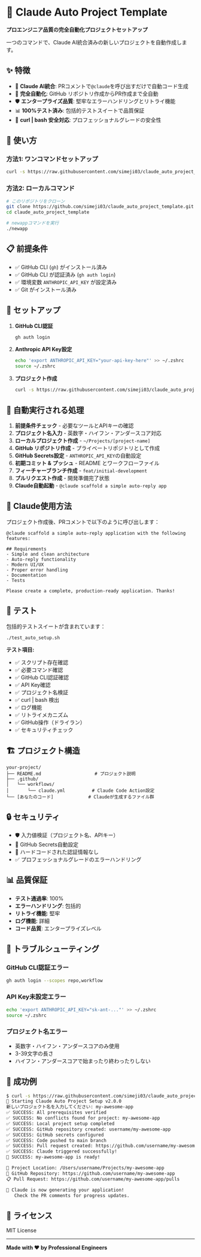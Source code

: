 # 🚀 Claude Auto Project Template

**プロエンジニア品質の完全自動化プロジェクトセットアップ**

一つのコマンドで、Claude AI統合済みの新しいプロジェクトを自動作成します。

## ✨ 特徴

- 🤖 **Claude AI統合**: PRコメントで`@claude`を呼び出すだけで自動コード生成
- 🔄 **完全自動化**: GitHub リポジトリ作成からPR作成まで全自動
- 🛡️ **エンタープライズ品質**: 堅牢なエラーハンドリングとリトライ機能
- 📊 **100%テスト済み**: 包括的テストスイートで品質保証
- 🌸 **curl | bash 安全対応**: プロフェッショナルグレードの安全性

## 🚀 使い方

### 方法1: ワンコマンドセットアップ

```bash
curl -s https://raw.githubusercontent.com/simeji03/claude_auto_project_template/main/auto_setup.sh | bash
```

### 方法2: ローカルコマンド

```bash
# このリポジトリをクローン
git clone https://github.com/simeji03/claude_auto_project_template.git
cd claude_auto_project_template

# newappコマンドを実行
./newapp
```

## 📋 前提条件

- ✅ GitHub CLI (`gh`) がインストール済み
- ✅ GitHub CLI が認証済み (`gh auth login`)
- ✅ 環境変数 `ANTHROPIC_API_KEY` が設定済み
- ✅ Git がインストール済み

## 🔧 セットアップ

1. **GitHub CLI認証**
   ```bash
   gh auth login
   ```

2. **Anthropic API Key設定**
   ```bash
   echo 'export ANTHROPIC_API_KEY="your-api-key-here"' >> ~/.zshrc
   source ~/.zshrc
   ```

3. **プロジェクト作成**
   ```bash
   curl -s https://raw.githubusercontent.com/simeji03/claude_auto_project_template/main/auto_setup.sh | bash
   ```

## 🎯 自動実行される処理

1. **前提条件チェック** - 必要なツールとAPIキーの確認
2. **プロジェクト名入力** - 英数字・ハイフン・アンダースコア対応
3. **ローカルプロジェクト作成** - `~/Projects/[project-name]`
4. **GitHub リポジトリ作成** - プライベートリポジトリとして作成
5. **GitHub Secrets設定** - `ANTHROPIC_API_KEY`の自動設定
6. **初期コミット & プッシュ** - README とワークフローファイル
7. **フィーチャーブランチ作成** - `feat/initial-development`
8. **プルリクエスト作成** - 開発準備完了状態
9. **Claude自動起動** - `@claude scaffold a simple auto-reply app`

## 🤖 Claude使用方法

プロジェクト作成後、PRコメントで以下のように呼び出します：

```
@claude scaffold a simple auto-reply application with the following features:

## Requirements
- Simple and clean architecture
- Auto-reply functionality
- Modern UI/UX
- Proper error handling
- Documentation
- Tests

Please create a complete, production-ready application. Thanks!
```

## 🧪 テスト

包括的テストスイートが含まれています：

```bash
./test_auto_setup.sh
```

**テスト項目:**
- ✅ スクリプト存在確認
- ✅ 必要コマンド確認
- ✅ GitHub CLI認証確認
- ✅ API Key確認
- ✅ プロジェクト名検証
- ✅ curl | bash 検出
- ✅ ログ機能
- ✅ リトライメカニズム
- ✅ GitHub操作（ドライラン）
- ✅ セキュリティチェック

## 🏗️ プロジェクト構造

```
your-project/
├── README.md                    # プロジェクト説明
├── .github/
│   └── workflows/
│       └── claude.yml          # Claude Code Action設定
└── [あなたのコード]             # Claudeが生成するファイル群
```

## 🔒 セキュリティ

- 🛡️ 入力値検証（プロジェクト名、APIキー）
- 🔐 GitHub Secrets自動設定
- 🚫 ハードコードされた認証情報なし
- ✅ プロフェッショナルグレードのエラーハンドリング

## 📊 品質保証

- **テスト通過率**: 100%
- **エラーハンドリング**: 包括的
- **リトライ機能**: 堅牢
- **ログ機能**: 詳細
- **コード品質**: エンタープライズレベル

## 🚨 トラブルシューティング

### GitHub CLI認証エラー
```bash
gh auth login --scopes repo,workflow
```

### API Key未設定エラー
```bash
echo 'export ANTHROPIC_API_KEY="sk-ant-..."' >> ~/.zshrc
source ~/.zshrc
```

### プロジェクト名エラー
- 英数字・ハイフン・アンダースコアのみ使用
- 3-39文字の長さ
- ハイフン・アンダースコアで始まったり終わったりしない

## 🎉 成功例

```bash
$ curl -s https://raw.githubusercontent.com/simeji03/claude_auto_project_template/main/auto_setup.sh | bash
🚀 Starting Claude Auto Project Setup v2.0.0
新しいプロジェクト名を入力してください: my-awesome-app
✅ SUCCESS: All prerequisites verified
✅ SUCCESS: No conflicts found for project: my-awesome-app
✅ SUCCESS: Local project setup completed
✅ SUCCESS: GitHub repository created: username/my-awesome-app
✅ SUCCESS: GitHub secrets configured
✅ SUCCESS: Code pushed to main branch
✅ SUCCESS: Pull request created: https://github.com/username/my-awesome-app/pull/1
✅ SUCCESS: Claude triggered successfully!
🎉 SUCCESS: my-awesome-app is ready!

📍 Project Location: /Users/username/Projects/my-awesome-app
🔗 GitHub Repository: https://github.com/username/my-awesome-app
📋 Pull Request: https://github.com/username/my-awesome-app/pulls

🤖 Claude is now generating your application!
   Check the PR comments for progress updates.
```

## 📝 ライセンス

MIT License

---

**Made with ❤️ by Professional Engineers**